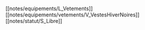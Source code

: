 [[notes/equipements/L_Vetements]] [[notes/equipements/vetements/V_VestesHiverNoires]] [[notes/statut/S_Libre]]
